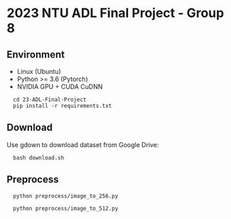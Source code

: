 # 2023 NTU ADL Final Project - Group 8
## Environment
* Linux (Ubuntu)
* Python >= 3.6 (Pytorch)
* NVIDIA GPU + CUDA CuDNN
```
  cd 23-ADL-Final-Project
  pip install -r requirements.txt
```

## Download
Use gdown to download dataset from Google Drive:
```
  bash download.sh
```

## Preprocess
```
  python preprocess/image_to_256.py
```
```
  python preprocess/image_to_512.py
```
